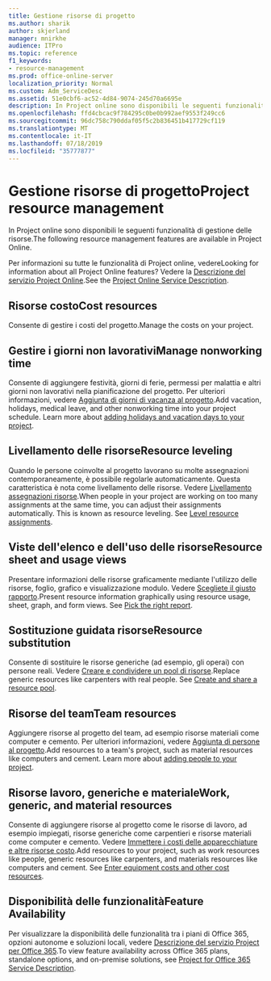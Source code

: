 ```yaml
---
title: Gestione risorse di progetto
ms.author: sharik
author: skjerland
manager: mnirkhe
audience: ITPro
ms.topic: reference
f1_keywords:
- resource-management
ms.prod: office-online-server
localization_priority: Normal
ms.custom: Adm_ServiceDesc
ms.assetid: 51e0cbf6-ac52-4d84-9074-245d70a6695e
description: In Project online sono disponibili le seguenti funzionalità di gestione delle risorse.
ms.openlocfilehash: ffd4cbcac9f784295c0be0b992aef9553f249cc6
ms.sourcegitcommit: 96dc758c790ddaf05f5c2b836451b417729cf119
ms.translationtype: MT
ms.contentlocale: it-IT
ms.lasthandoff: 07/18/2019
ms.locfileid: "35777877"
---
```

# <a name="project-resource-management"></a><span data-ttu-id="0c4b5-103">Gestione risorse di progetto</span><span class="sxs-lookup"><span data-stu-id="0c4b5-103">Project resource management</span></span>

<span data-ttu-id="0c4b5-104">In Project online sono disponibili le seguenti funzionalità di gestione delle risorse.</span><span class="sxs-lookup"><span data-stu-id="0c4b5-104">The following resource management features are available in Project Online.</span></span>
  
<span data-ttu-id="0c4b5-105">Per informazioni su tutte le funzionalità di Project online, vedere</span><span class="sxs-lookup"><span data-stu-id="0c4b5-105">Looking for information about all Project Online features?</span></span> <span data-ttu-id="0c4b5-106">Vedere la [Descrizione del servizio Project Online](project-online-service-description.md).</span><span class="sxs-lookup"><span data-stu-id="0c4b5-106">See the [Project Online Service Description](project-online-service-description.md).</span></span>
  
## <a name="cost-resources"></a><span data-ttu-id="0c4b5-107">Risorse costo</span><span class="sxs-lookup"><span data-stu-id="0c4b5-107">Cost resources</span></span>
<span data-ttu-id="0c4b5-108"><a name="bkmk_CostResources"> </a></span><span class="sxs-lookup"><span data-stu-id="0c4b5-108"></span></span>

<span data-ttu-id="0c4b5-109">Consente di gestire i costi del progetto.</span><span class="sxs-lookup"><span data-stu-id="0c4b5-109">Manage the costs on your project.</span></span>
  
## <a name="manage-nonworking-time"></a><span data-ttu-id="0c4b5-110">Gestire i giorni non lavorativi</span><span class="sxs-lookup"><span data-stu-id="0c4b5-110">Manage nonworking time</span></span>
<span data-ttu-id="0c4b5-111"><a name="bkmk_Managenonworkingtime"> </a></span><span class="sxs-lookup"><span data-stu-id="0c4b5-111"></span></span>

<span data-ttu-id="0c4b5-p102">Consente di aggiungere festività, giorni di ferie, permessi per malattia e altri giorni non lavorativi nella pianificazione del progetto. Per ulteriori informazioni, vedere [Aggiunta di giorni di vacanza al progetto](https://go.microsoft.com/fwlink/p/?LinkId=271337).</span><span class="sxs-lookup"><span data-stu-id="0c4b5-p102">Add vacation, holidays, medical leave, and other nonworking time into your project schedule. Learn more about [adding holidays and vacation days to your project](https://go.microsoft.com/fwlink/p/?LinkId=271337).</span></span>
  
## <a name="resource-leveling"></a><span data-ttu-id="0c4b5-114">Livellamento delle risorse</span><span class="sxs-lookup"><span data-stu-id="0c4b5-114">Resource leveling</span></span>
<span data-ttu-id="0c4b5-115"><a name="bkmk_Resourceleveling"> </a></span><span class="sxs-lookup"><span data-stu-id="0c4b5-115"></span></span>

<span data-ttu-id="0c4b5-p103">Quando le persone coinvolte al progetto lavorano su molte assegnazioni contemporaneamente, è possibile regolarle automaticamente. Questa caratteristica è nota come livellamento delle risorse. Vedere [Livellamento assegnazioni risorse](https://go.microsoft.com/fwlink/p/?LinkId=271348).</span><span class="sxs-lookup"><span data-stu-id="0c4b5-p103">When people in your project are working on too many assignments at the same time, you can adjust their assignments automatically. This is known as resource leveling. See [Level resource assignments](https://go.microsoft.com/fwlink/p/?LinkId=271348).</span></span>
  
## <a name="resource-sheet-and-usage-views"></a><span data-ttu-id="0c4b5-119">Viste dell'elenco e dell'uso delle risorse</span><span class="sxs-lookup"><span data-stu-id="0c4b5-119">Resource sheet and usage views</span></span>
<span data-ttu-id="0c4b5-120"><a name="bkmk_resourcesheetandusageviews"> </a></span><span class="sxs-lookup"><span data-stu-id="0c4b5-120"></span></span>

<span data-ttu-id="0c4b5-p104">Presentare informazioni delle risorse graficamente mediante l'utilizzo delle risorse, foglio, grafico e visualizzazione modulo. Vedere [Scegliete il giusto rapporto](https://go.microsoft.com/fwlink/?LinkId=402920).</span><span class="sxs-lookup"><span data-stu-id="0c4b5-p104">Present resource information graphically using resource usage, sheet, graph, and form views. See [Pick the right report](https://go.microsoft.com/fwlink/?LinkId=402920).</span></span>
  
## <a name="resource-substitution"></a><span data-ttu-id="0c4b5-123">Sostituzione guidata risorse</span><span class="sxs-lookup"><span data-stu-id="0c4b5-123">Resource substitution</span></span>
<span data-ttu-id="0c4b5-124"><a name="bkmk_ResourceSubstitution"> </a></span><span class="sxs-lookup"><span data-stu-id="0c4b5-124"></span></span>

<span data-ttu-id="0c4b5-p105">Consente di sostituire le risorse generiche (ad esempio, gli operai) con persone reali. Vedere [Creare e condividere un pool di risorse](https://go.microsoft.com/fwlink/?LinkId=402921).</span><span class="sxs-lookup"><span data-stu-id="0c4b5-p105">Replace generic resources like carpenters with real people. See [Create and share a resource pool](https://go.microsoft.com/fwlink/?LinkId=402921).</span></span>
  
## <a name="team-resources"></a><span data-ttu-id="0c4b5-127">Risorse del team</span><span class="sxs-lookup"><span data-stu-id="0c4b5-127">Team resources</span></span>
<span data-ttu-id="0c4b5-128"><a name="bkmk_Teamresources"> </a></span><span class="sxs-lookup"><span data-stu-id="0c4b5-128"></span></span>

<span data-ttu-id="0c4b5-p106">Aggiungere risorse al progetto del team, ad esempio risorse materiali come computer e cemento. Per ulteriori informazioni, vedere [Aggiunta di persone al progetto](https://go.microsoft.com/fwlink/p/?LinkId=271347).</span><span class="sxs-lookup"><span data-stu-id="0c4b5-p106">Add resources to a team's project, such as material resources like computers and cement. Learn more about [adding people to your project](https://go.microsoft.com/fwlink/p/?LinkId=271347).</span></span>
  
## <a name="work-generic-and-material-resources"></a><span data-ttu-id="0c4b5-131">Risorse lavoro, generiche e materiale</span><span class="sxs-lookup"><span data-stu-id="0c4b5-131">Work, generic, and material resources</span></span>
<span data-ttu-id="0c4b5-132"><a name="bkmk_WorkGenericMaterialResources"> </a></span><span class="sxs-lookup"><span data-stu-id="0c4b5-132"></span></span>

<span data-ttu-id="0c4b5-p107">Consente di aggiungere risorse al progetto come le risorse di lavoro, ad esempio impiegati, risorse generiche come carpentieri e risorse materiali come computer e cemento. Vedere [Immettere i costi delle apparecchiature e altre risorse costo](https://go.microsoft.com/fwlink/?LinkId=402922).</span><span class="sxs-lookup"><span data-stu-id="0c4b5-p107">Add resources to your project, such as work resources like people, generic resources like carpenters, and materials resources like computers and cement. See [Enter equipment costs and other cost resources](https://go.microsoft.com/fwlink/?LinkId=402922).</span></span>
  
## <a name="feature-availability"></a><span data-ttu-id="0c4b5-135">Disponibilità delle funzionalità</span><span class="sxs-lookup"><span data-stu-id="0c4b5-135">Feature Availability</span></span>
<span data-ttu-id="0c4b5-136"><a name="bkmk_WorkGenericMaterialResources"> </a></span><span class="sxs-lookup"><span data-stu-id="0c4b5-136"></span></span>

<span data-ttu-id="0c4b5-137">Per visualizzare la disponibilità delle funzionalità tra i piani di Office 365, opzioni autonome e soluzioni locali, vedere [Descrizione del servizio Project per Office 365](http://technet.microsoft.com/library/f610ba5b-57d0-4324-a205-bce300adc7a3.aspx).</span><span class="sxs-lookup"><span data-stu-id="0c4b5-137">To view feature availability across Office 365 plans, standalone options, and on-premise solutions, see [Project for Office 365 Service Description](http://technet.microsoft.com/library/f610ba5b-57d0-4324-a205-bce300adc7a3.aspx).</span></span>
  

